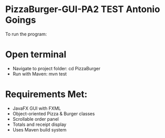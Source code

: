# PizzaBurger-GUI-PA2 TEST Antonio Goings
To run the program:
# Open terminal
- Navigate to project folder: cd PizzaBurger
- Run with Maven: mvn test
# Requirements Met:
- JavaFX GUI with FXML
- Object-oriented Pizza & Burger classes
- Scrollable order panel
- Totals and receipt display
- Uses Maven build system
